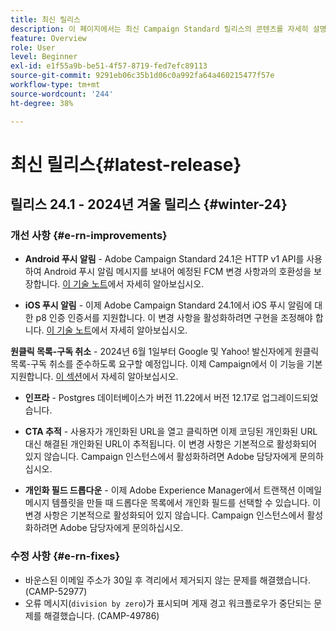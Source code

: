```yaml
---
title: 최신 릴리스
description: 이 페이지에서는 최신 Campaign Standard 릴리스의 콘텐츠를 자세히 설명합니다
feature: Overview
role: User
level: Beginner
exl-id: e1f55a9b-be51-4f57-8719-fed7efc89113
source-git-commit: 9291eb06c35b1d06c0a992fa64a460215477f57e
workflow-type: tm+mt
source-wordcount: '244'
ht-degree: 38%

---
```



# 최신 릴리스{#latest-release}

<!--
![Control Panel](assets/do-not-localize/cp-icon.png) **New Control Panel release**. [Learn more](https://experienceleague.adobe.com/docs/control-panel/using/release-notes.html){target="_blank"}.-->

## 릴리스 24.1 - 2024년 겨울 릴리스 {#winter-24}

### 개선 사항 {#e-rn-improvements}

* **Android 푸시 알림** - Adobe Campaign Standard 24.1은 HTTP v1 API를 사용하여 Android 푸시 알림 메시지를 보내어 예정된 FCM 변경 사항과의 호환성을 보장합니다. [이 기술 노트](../../administration/using/push-technote.md)에서 자세히 알아보십시오.

* **iOS 푸시 알림** - 이제 Adobe Campaign Standard 24.1에서 iOS 푸시 알림에 대한 p8 인증 인증서를 지원합니다. 이 변경 사항을 활성화하려면 구현을 조정해야 합니다. [이 기술 노트](../../administration/using/push-technote.md)에서 자세히 알아보십시오.

**원클릭 목록-구독 취소** - 2024년 6월 1일부터 Google 및 Yahoo! 발신자에게 원클릭 목록-구독 취소를 준수하도록 요구할 예정입니다. 이제 Campaign에서 이 기능을 기본 지원합니다. [이 섹션](../../administration/using/configuring-email-channel.md#list-of-email-smtp-parameters)에서 자세히 알아보십시오.

* **인프라** - Postgres 데이터베이스가 버전 11.22에서 버전 12.17로 업그레이드되었습니다.

* **CTA 추적** - 사용자가 개인화된 URL을 열고 클릭하면 이제 코딩된 개인화된 URL 대신 해결된 개인화된 URL이 추적됩니다. 이 변경 사항은 기본적으로 활성화되어 있지 않습니다. Campaign 인스턴스에서 활성화하려면 Adobe 담당자에게 문의하십시오.

* **개인화 필드 드롭다운** - 이제 Adobe Experience Manager에서 트랜잭션 이메일 메시지 템플릿을 만들 때 드롭다운 목록에서 개인화 필드를 선택할 수 있습니다. 이 변경 사항은 기본적으로 활성화되어 있지 않습니다. Campaign 인스턴스에서 활성화하려면 Adobe 담당자에게 문의하십시오.

### 수정 사항 {#e-rn-fixes}

* 바운스된 이메일 주소가 30일 후 격리에서 제거되지 않는 문제를 해결했습니다. (CAMP-52977)
* 오류 메시지(`division by zero`)가 표시되며 게재 경고 워크플로우가 중단되는 문제를 해결했습니다. (CAMP-49786)

